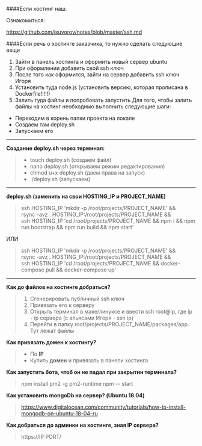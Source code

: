 ####Если хостинг наш:

Ознакомиться: 

https://github.com/isuvorov/notes/blob/master/ssh.md


####Если речь о хостинге заказчика, то нужно сделать следующие вещи

1) Зайти в панель хостинга и оформить новый сервер ubuntu 
2) При оформлении добавить свой ssh ключ
3) После того как оформится, зайти на сервер добавить ssh ключ Игоря
4) Установить туда node.js (установить версию, которая прописана в Dockerfile!!!!!)
5) Залить туда файлы и попробовать запустить
Для того, чтобы залить файлы на хостинг необходимо выполнить следующие шаги:
- Переходим в корень папки проекта на локале
- Создаем там deploy.sh
- Запускаем его
______________________________________
**Создание deploy.sh через терминал:**
> - touch deploy.sh (создаем файл)
> - nano deploy.sh (открываем режим редактирования)
> - chmod u+x deploy.sh (даем права на запуск)
> - ./deploy.sh (запускаем)
__________________________________________________________________

**deploy.sh (заменить на свои HOSTING_IP и PROJECT_NAME)**
> ssh HOSTING_IP 'mkdir -p /root/projects/PROJECT_NAME' && \
> rsync -avz . HOSTING_IP:/root/projects/PROJECT_NAME && \
> ssh HOSTING_IP 'cd /root/projects/PROJECT_NAME && npm i && npm run bootstrap && npm run build && npm start'

ИЛИ

> ssh HOSTING_IP 'mkdir -p /root/projects/PROJECT_NAME' && \
> rsync -avz . HOSTING_IP:/root/projects/PROJECT_NAME && \
> ssh HOSTING_IP 'cd /root/projects/PROJECT_NAME && docker-compose pull && docker-compose up'

______________________________________
**Как до файлов на хостинге добраться?**
> 1. Сгенерировать публичный ssh ключ 
> 2. Привязать его к серверу
> 3. Открыть терминал в маке/линуксе и ввести ssh root@ip, где ip - ip сервера (с альясами Игоря - ssh ip)
> 4. Перейти в папку root/projects/PROJECT_NAME/packages/app. Тут лежат файлы

**Как привязать домен к хостингу?**
> - По __IP__
> - Купить __домен__ и привязать в панели хостинга

**Как запустить бота, чтоб он не падал при закрытии терминала?**
> npm install pm2 -g
> pm2-runtime npm -- start

**Как установить mongoDb на сервер? (Ubuntu 18.04)**
> https://www.digitalocean.com/community/tutorials/how-to-install-mongodb-on-ubuntu-18-04-ru

**Как добраться до админки на хостинге, зная IP сервера?**
> https://IP:PORT/
